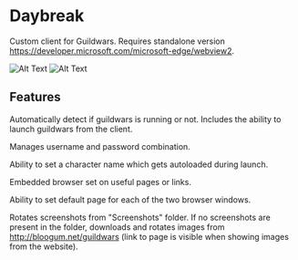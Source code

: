 # Daybreak
Custom client for Guildwars.
Requires standalone version https://developer.microsoft.com/microsoft-edge/webview2.

![Alt Text](https://media1.giphy.com/media/Z32o0OZ5pZHDOIodzD/giphy.gif)
![Alt Text](https://media0.giphy.com/media/aQ8Wl7lsuhT0AblCPI/giphy.gif)

## Features
Automatically detect if guildwars is running or not. Includes the ability to launch guildwars from the client.

Manages username and password combination.

Ability to set a character name which gets autoloaded during launch.

Embedded browser set on useful pages or links.

Ability to set default page for each of the two browser windows.

Rotates screenshots from "Screenshots" folder. If no screenshots are present in the folder, downloads and rotates images from http://bloogum.net/guildwars (link to page is visible when showing images from the website).
